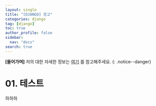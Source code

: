 ```yaml
---
layout: single
title: "[DJANGO] 장고"
categories: django
tag: [django]
toc: true
author_profile: false
sidebar:
  nav: "docs"
search: true
---
```


**[들어가며]** 저의 대한 자세한 정보는 [여기](https://github.com/renine94) 를 참고해주세요.
{: .notice--danger}

# 01. 테스트

하하하



